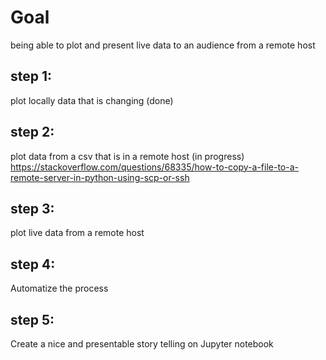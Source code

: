 # Goal

being able to plot and present live data to an audience from a remote host

## step 1: 
plot locally data that is changing (done)
## step 2: 
plot data from a csv that is in a remote host (in progress) 
https://stackoverflow.com/questions/68335/how-to-copy-a-file-to-a-remote-server-in-python-using-scp-or-ssh
## step 3: 
plot live data from a remote host
## step 4: 
Automatize the process 
## step 5:
Create a nice and presentable story telling on Jupyter notebook
